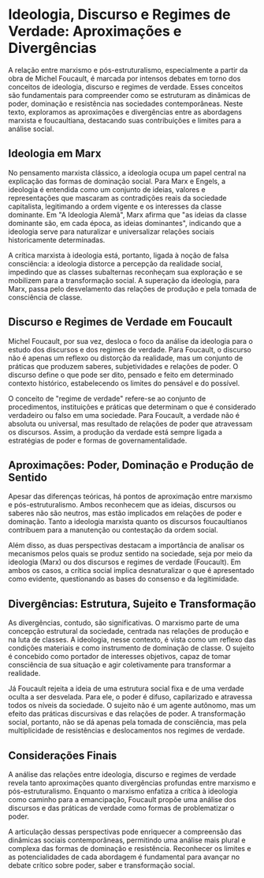 
# Ideologia, Discurso e Regimes de Verdade: Aproximações e Divergências

A relação entre marxismo e pós-estruturalismo, especialmente a partir da obra de Michel Foucault, é marcada por intensos debates em torno dos conceitos de ideologia, discurso e regimes de verdade. Esses conceitos são fundamentais para compreender como se estruturam as dinâmicas de poder, dominação e resistência nas sociedades contemporâneas. Neste texto, exploramos as aproximações e divergências entre as abordagens marxista e foucaultiana, destacando suas contribuições e limites para a análise social.

## Ideologia em Marx

No pensamento marxista clássico, a ideologia ocupa um papel central na explicação das formas de dominação social. Para Marx e Engels, a ideologia é entendida como um conjunto de ideias, valores e representações que mascaram as contradições reais da sociedade capitalista, legitimando a ordem vigente e os interesses da classe dominante. Em "A Ideologia Alemã", Marx afirma que "as ideias da classe dominante são, em cada época, as ideias dominantes", indicando que a ideologia serve para naturalizar e universalizar relações sociais historicamente determinadas.

A crítica marxista à ideologia está, portanto, ligada à noção de falsa consciência: a ideologia distorce a percepção da realidade social, impedindo que as classes subalternas reconheçam sua exploração e se mobilizem para a transformação social. A superação da ideologia, para Marx, passa pelo desvelamento das relações de produção e pela tomada de consciência de classe.

## Discurso e Regimes de Verdade em Foucault

Michel Foucault, por sua vez, desloca o foco da análise da ideologia para o estudo dos discursos e dos regimes de verdade. Para Foucault, o discurso não é apenas um reflexo ou distorção da realidade, mas um conjunto de práticas que produzem saberes, subjetividades e relações de poder. O discurso define o que pode ser dito, pensado e feito em determinado contexto histórico, estabelecendo os limites do pensável e do possível.

O conceito de "regime de verdade" refere-se ao conjunto de procedimentos, instituições e práticas que determinam o que é considerado verdadeiro ou falso em uma sociedade. Para Foucault, a verdade não é absoluta ou universal, mas resultado de relações de poder que atravessam os discursos. Assim, a produção da verdade está sempre ligada a estratégias de poder e formas de governamentalidade.

## Aproximações: Poder, Dominação e Produção de Sentido

Apesar das diferenças teóricas, há pontos de aproximação entre marxismo e pós-estruturalismo. Ambos reconhecem que as ideias, discursos ou saberes não são neutros, mas estão implicados em relações de poder e dominação. Tanto a ideologia marxista quanto os discursos foucaultianos contribuem para a manutenção ou contestação da ordem social.

Além disso, as duas perspectivas destacam a importância de analisar os mecanismos pelos quais se produz sentido na sociedade, seja por meio da ideologia (Marx) ou dos discursos e regimes de verdade (Foucault). Em ambos os casos, a crítica social implica desnaturalizar o que é apresentado como evidente, questionando as bases do consenso e da legitimidade.

## Divergências: Estrutura, Sujeito e Transformação

As divergências, contudo, são significativas. O marxismo parte de uma concepção estrutural da sociedade, centrada nas relações de produção e na luta de classes. A ideologia, nesse contexto, é vista como um reflexo das condições materiais e como instrumento de dominação de classe. O sujeito é concebido como portador de interesses objetivos, capaz de tomar consciência de sua situação e agir coletivamente para transformar a realidade.

Já Foucault rejeita a ideia de uma estrutura social fixa e de uma verdade oculta a ser desvelada. Para ele, o poder é difuso, capilarizado e atravessa todos os níveis da sociedade. O sujeito não é um agente autônomo, mas um efeito das práticas discursivas e das relações de poder. A transformação social, portanto, não se dá apenas pela tomada de consciência, mas pela multiplicidade de resistências e deslocamentos nos regimes de verdade.

## Considerações Finais

A análise das relações entre ideologia, discurso e regimes de verdade revela tanto aproximações quanto divergências profundas entre marxismo e pós-estruturalismo. Enquanto o marxismo enfatiza a crítica à ideologia como caminho para a emancipação, Foucault propõe uma análise dos discursos e das práticas de verdade como formas de problematizar o poder.

A articulação dessas perspectivas pode enriquecer a compreensão das dinâmicas sociais contemporâneas, permitindo uma análise mais plural e complexa das formas de dominação e resistência. Reconhecer os limites e as potencialidades de cada abordagem é fundamental para avançar no debate crítico sobre poder, saber e transformação social.
```